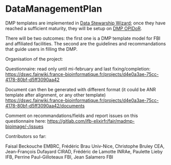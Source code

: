 # DataManagementPlan


DMP templates are implemented in  [Data Stewarship Wizard](https://ds-wizard.org/); once they have reached a sufficient maturity, they will be setup on [DMP OPIDoR](https://dmp.opidor.fr).

There will be two outcomes: the first one is a DMP template model for FBI and affiliated facilities. The second are the guidelines and recommandations that guide users in filling the DMP.

Organisation of the project: 

Questionnaire: read only until mi-february and last fixing/completion:
https://dswc.fairwiki.france-bioinformatique.fr/projects/d4e0a3ae-75cc-4178-80bf-d5ff3090aa42

Document can then be generated with different format (it could be ANR template after alignment, or any other template) 
https://dswc.fairwiki.france-bioinformatique.fr/projects/d4e0a3ae-75cc-4178-80bf-d5ff3090aa42/documents

Comment on recommandations/fields and  report issues on this questionnaire here:
https://gitlab.com/ifb-elixirfr/fair/madmp-bioimage/-/issues

 

Contributors so far:

Faisal Beckouche EMBRC,
Frédéric Brau Univ-Nice,
Christophe Bruley CEA,
Jean-François Dufayard CIRAD,
Frédéric de Lamotte INRAe,
Paulette Lieby IFB,
Perrine Paul-Gilloteaux FBI, 
Jean Salamero FBI 


